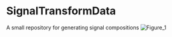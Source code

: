 # SignalTransformData
A small repository for generating signal compositions
![Figure_1](https://user-images.githubusercontent.com/18575358/219363247-6e856670-3fe5-4d4e-905b-683d9cc1d87f.png)
